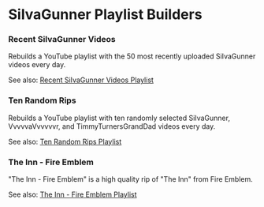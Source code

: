 # SiIvaGunner Playlist Builders

### Recent SiIvaGunner Videos

Rebuilds a YouTube playlist with the 50 most recently uploaded SiIvaGunner videos every day.

See also: [Recent SiIvaGunner Videos Playlist](https://www.youtube.com/playlist?list=PLn8P5M1uNQk68YEXoZYybM41Kc8GK8-8q)

### Ten Random Rips

Rebuilds a YouTube playlist with ten randomly selected SiIvaGunner, VvvvvaVvvvvvr, and TimmyTurnersGrandDad videos every day.

See also: [Ten Random Rips Playlist](https://www.youtube.com/playlist?list=PLn8P5M1uNQk4336xHrr0boOX-3fLJGeLP)

### The Inn - Fire Emblem

"The Inn - Fire Emblem" is a high quality rip of "The Inn" from Fire Emblem.

See also: [The Inn - Fire Emblem Playlist](https://www.youtube.com/playlist?list=PLn8P5M1uNQk7hJWh8jPlpbhvvxex_QfI5)
